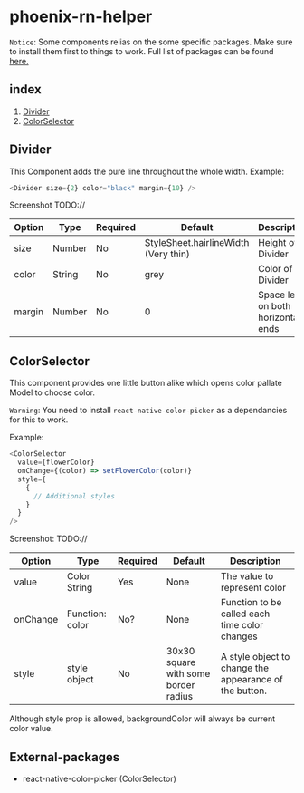 # phoenix-rn-helper

`Notice`: Some components relias on the some specific packages. Make sure to install them first to things to work. Full list of packages can be found [here.](#external-packages)

## index

1. [Divider](#Divider)
2. [ColorSelector](#ColorSelector)

## Divider

This Component adds the pure line throughout the whole width.
Example:

```js
<Divider size={2} color="black" margin={10} />
```

Screenshot TODO://

| Option | Type   | Required | Default                              | Description                        |
| ------ | ------ | -------- | ------------------------------------ | ---------------------------------- |
| size   | Number | No       | StyleSheet.hairlineWidth (Very thin) | Height of Divider                  |
| color  | String | No       | grey                                 | Color of the Divider               |
| margin | Number | No       | 0                                    | Space left on both horizontal ends |

## ColorSelector

This component provides one little button alike which opens color pallate Model to choose color.

`Warning`: You need to install `react-native-color-picker` as a dependancies for this to work.

Example:

```js
<ColorSelector
  value={flowerColor}
  onChange={(color) => setFlowerColor(color)}
  style={
    {
      // Additional styles
    }
  }
/>
```

Screenshot: TODO://

| Option   | Type            | Required | Default                              | Description                                            |
| -------- | --------------- | -------- | ------------------------------------ | ------------------------------------------------------ |
| value    | Color String    | Yes      | None                                 | The value to represent color                           |
| onChange | Function: color | No?      | None                                 | Function to be called each time color changes          |
| style    | style object    | No       | 30x30 square with some border radius | A style object to change the appearance of the button. |

Although style prop is allowed, backgroundColor will always be current color value.

## External-packages

- react-native-color-picker (ColorSelector)
